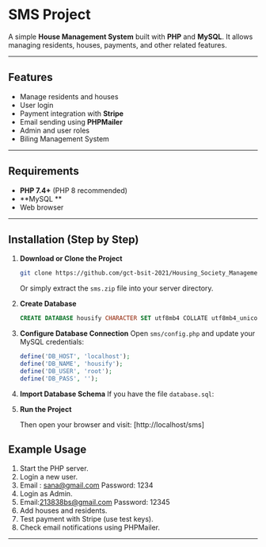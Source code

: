 # SMS Project

A simple **House Management System** built with **PHP** and **MySQL**. It allows managing residents, houses, payments, and other related features.

---

## Features

* Manage residents and houses
* User login 
* Payment integration with **Stripe**
* Email sending using **PHPMailer**
* Admin and user roles
* Biling Management System

---

## Requirements

* **PHP 7.4+** (PHP 8 recommended)
* \*\*MySQL \*\*
* Web browser

---

## Installation (Step by Step)

1. **Download or Clone the Project**

   ```bash
   git clone https://github.com/gct-bsit-2021/Housing_Society_Management_system
   ```

   Or simply extract the `sms.zip` file into your server directory.

2. **Create Database**

   ```sql
   CREATE DATABASE housify CHARACTER SET utf8mb4 COLLATE utf8mb4_unicode_ci;
   ```

3. **Configure Database Connection**
   Open `sms/config.php` and update your MySQL credentials:

   ```php
   define('DB_HOST', 'localhost');
   define('DB_NAME', 'housify');
   define('DB_USER', 'root');
   define('DB_PASS', '');
   ```

4. **Import Database Schema**
   If you have the file `database.sql`:
   
6. **Run the Project**
 
   Then open your browser and visit: [http://localhost/sms]

## Example Usage

1. Start the PHP server.
2. Login a new user.
3. Email : sana@gmail.com Password: 1234
4. Login as Admin.
5. Email:213838bs@gmail.com  Password: 12345
6. Add houses and residents.
7. Test payment with Stripe (use test keys).
8. Check email notifications using PHPMailer.

---
